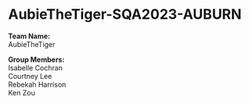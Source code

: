# AubieTheTiger-SQA2023-AUBURN

**Team Name:** <br />
AubieTheTiger

**Group Members:** <br />
Isabelle Cochran <br />
Courtney Lee <br />
Rebekah Harrison <br />
Ken Zou
